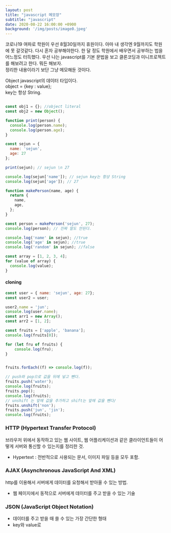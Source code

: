```yaml
---
layout: post
title: "javascript 메모장"
subtitle: "javascript"
date: 2020-08-22 16:00:00 +0900
background: '/img/posts/image0.jpeg'
---
```

코로나19 여파로 학원이 우선 8월30일까지 휴원이다. 아마 내 생각엔 9월까지도 학원에 못 갈것같다. 다시 혼자 공부해야한다. 한 달 정도 학원에서 배우면서 공부하는 법을 어느정도 터득했다. 우선 나는 javascript를 기본 문법을 보고 클론코딩과 미니프로젝트를 해보려고 한다. 뭐든 해보자.  
정리한 내용이라기 보단 그냥 메모해둔 것이다.

Object
javascript의 데이터 타입이다.  
object = {key : value};  
key는 항상 String.


```javascript 

const obj1 = {}; //object literal
const obj2 = new Object();

function print(person) {
  console.log(person.name);
  console.log(person.age);
}

const sejun = {
  name: 'sejun',
  age: 27
};

print(sejun); // sejun \n 27

console.log(sejun['name']); // sejun key는 항상 String
console.log(sejun['age']); // 27

function makePerson(name, age) {
  return {
    name,
    age,
  };
}

const person = makePerson('sejun', 27);
console.log(person); // 진짜 말도 안된다.

console.log('name' in sejun); //true
console.log('age' in sejun); //true
console.log('random' in sejun); //false

const array = [1, 2, 3, 4];
for (value of array) {
  console.log(value);
}

```
#### cloning

```javascript
const user = { name: 'sejun', age: 27};
const user2 = user;

user2.name = 'jun';
console.log(user.name);
const arr1 = new Array();
const arr2 = [1, 2];

const fruits = ['apple', 'banana'];
console.log(fruits[0]);

for (let fru of fruits) {
    console.log(fru);
}


fruits.forEach((f) => console.log(f));

// push와 pop으로 값을 뒤에 넣고 뺀다.
fruits.push('water');
console.log(fruits);
fruits.pop();
console.log(fruits);
// unshift 는 앞에 값을 추가하고 shift는 앞에 값을 뺀다/
fruits.unshift('non');
fruits.push('jun', 'jin');
console.log(fruits);
```

### HTTP (Hypertext Transfer Protocol)
브라우저 위에서 동작하고 있는 웹 사이트, 웹 어플리케이션과 같은 클라이언트들이
어떻게 서버와 통신할 수 있는지를 정리한 것.
- Hypertext : 전반적으로 사용되는 문서, 이미지 파일 등을 모두 포함.

### AJAX (Asynchronous JavaScript And XML)
http를 이용해서 서버에게 데이터를 요청해서 받아올 수 있는 방법.
- 웹 페이지에서 동적으로 서버에게 데이터를 주고 받을 수 있는 기술

### JSON (JavaScript Object Notation)
- 데이터를 주고 받을 때 쓸 수 있는 가장 간단한 형태
- key와 value로 